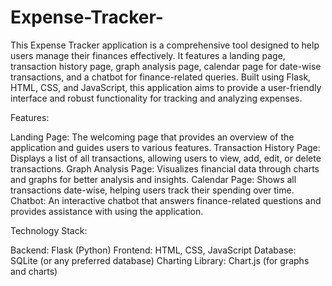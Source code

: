 # Expense-Tracker-
This Expense Tracker application is a comprehensive tool designed to help users manage their finances effectively. It features a landing page, transaction history page, graph analysis page, calendar page for date-wise transactions, and a chatbot for finance-related queries. Built using Flask, HTML, CSS, and JavaScript, this application aims to provide a user-friendly interface and robust functionality for tracking and analyzing expenses.

Features:

Landing Page: The welcoming page that provides an overview of the application and guides users to various features.
Transaction History Page: Displays a list of all transactions, allowing users to view, add, edit, or delete transactions.
Graph Analysis Page: Visualizes financial data through charts and graphs for better analysis and insights.
Calendar Page: Shows all transactions date-wise, helping users track their spending over time.
Chatbot: An interactive chatbot that answers finance-related questions and provides assistance with using the application.

Technology Stack:

Backend: Flask (Python)
Frontend: HTML, CSS, JavaScript
Database: SQLite (or any preferred database)
Charting Library: Chart.js (for graphs and charts)
